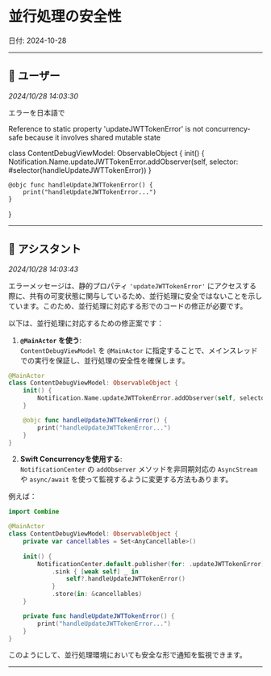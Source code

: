 # 並行処理の安全性

日付: 2024-10-28

---

## 👤 ユーザー
*2024/10/28 14:03:30*

エラーを日本語で

Reference to static property 'updateJWTTokenError' is not concurrency-safe because it involves shared mutable state

class ContentDebugViewModel: ObservableObject {
    init() {
        Notification.Name.updateJWTTokenError.addObserver(self, selector: #selector(handleUpdateJWTTokenError))
    }

    @objc func handleUpdateJWTTokenError() {
        print("handleUpdateJWTTokenError...")
    }
}

---

## 🤖 アシスタント
*2024/10/28 14:03:43*

エラーメッセージは、静的プロパティ `'updateJWTTokenError'` にアクセスする際に、共有の可変状態に関与しているため、並行処理に安全ではないことを示しています。このため、並行処理に対応する形でのコードの修正が必要です。

以下は、並行処理に対応するための修正案です：

1. **`@MainActor` を使う**:  
   `ContentDebugViewModel` を `@MainActor` に指定することで、メインスレッドでの実行を保証し、並行処理の安全性を確保します。

```swift
@MainActor
class ContentDebugViewModel: ObservableObject {
    init() {
        Notification.Name.updateJWTTokenError.addObserver(self, selector: #selector(handleUpdateJWTTokenError))
    }

    @objc func handleUpdateJWTTokenError() {
        print("handleUpdateJWTTokenError...")
    }
}
```

2. **Swift Concurrencyを使用する**:  
   `NotificationCenter` の `addObserver` メソッドを非同期対応の `AsyncStream` や `async/await` を使って監視するように変更する方法もあります。

例えば：

```swift
import Combine

@MainActor
class ContentDebugViewModel: ObservableObject {
    private var cancellables = Set<AnyCancellable>()
    
    init() {
        NotificationCenter.default.publisher(for: .updateJWTTokenError)
            .sink { [weak self] _ in
                self?.handleUpdateJWTTokenError()
            }
            .store(in: &cancellables)
    }

    private func handleUpdateJWTTokenError() {
        print("handleUpdateJWTTokenError...")
    }
}
```

このようにして、並行処理環境においても安全な形で通知を監視できます。

---
